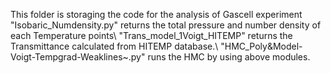 This folder is storaging the code for the analysis of Gascell experiment
"Isobaric_Numdensity.py" returns the total pressure and number density of each Temperature points\\
"Trans_model_1Voigt_HITEMP" returns the Transmittance calculated from HITEMP database.\\
"HMC_Poly&Model-Voigt-Tempgrad-Weaklines~.py" runs the HMC by using above modules.
